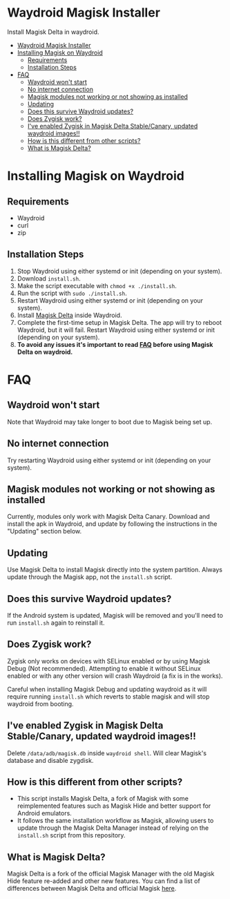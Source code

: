 # Waydroid Magisk Installer
Install Magisk Delta in waydroid.

- [Waydroid Magisk Installer](#waydroid-magisk-installer)
- [Installing Magisk on Waydroid](#installing-magisk-on-waydroid)
  - [Requirements](#requirements)
  - [Installation Steps](#installation-steps)
- [FAQ](#faq)
  - [Waydroid won't start](#waydroid-wont-start)
  - [No internet connection](#no-internet-connection)
  - [Magisk modules not working or not showing as installed](#magisk-modules-not-working-or-not-showing-as-installed)
  - [Updating](#updating)
  - [Does this survive Waydroid updates?](#does-this-survive-waydroid-updates)
  - [Does Zygisk work?](#does-zygisk-work)
  - [I've enabled Zygisk in Magisk Delta Stable/Canary, updated waydroid images!!](#ive-enabled-zygisk-in-magisk-delta-stablecanary-updated-waydroid-images)
  - [How is this different from other scripts?](#how-is-this-different-from-other-scripts)
  - [What is Magisk Delta?](#what-is-magisk-delta)

# Installing Magisk on Waydroid

## Requirements
* Waydroid 
* curl 
* zip

## Installation Steps
1. Stop Waydroid using either systemd or init (depending on your system).
2. Download `install.sh`.
3. Make the script executable with `chmod +x ./install.sh`.
4. Run the script with `sudo ./install.sh`.
5. Restart Waydroid using either systemd or init (depending on your system).
6. Install [Magisk Delta](https://huskydg.github.io/magisk-files/) inside Waydroid.
7. Complete the first-time setup in Magisk Delta. The app will try to reboot Waydroid, but it will fail. Restart Waydroid using either systemd or init (depending on your system).
8. **To avoid any issues it's important to read [FAQ](#faq) before using Magisk Delta on waydroid.**

# FAQ

## Waydroid won't start
Note that Waydroid may take longer to boot due to Magisk being set up.

## No internet connection
Try restarting Waydroid using either systemd or init (depending on your system).

## Magisk modules not working or not showing as installed
Currently, modules only work with Magisk Delta Canary. Download and install the apk in Waydroid, and update by following the instructions in the "Updating" section below.

## Updating
Use Magisk Delta to install Magisk directly into the system partition. Always update through the Magisk app, not the `install.sh` script.

## Does this survive Waydroid updates?
If the Android system is updated, Magisk will be removed and you'll need to run `install.sh` again to reinstall it.

## Does Zygisk work?
Zygisk only works on devices with SELinux enabled or by using Magisk Debug (Not recommended). Attempting to enable it without SELinux enabled or with any other version will crash Waydroid (a fix is in the works).

Careful when installing Magisk Debug and updating waydroid as it will require running `install.sh` which reverts to stable magisk and will stop waydroid from booting.

## I've enabled Zygisk in Magisk Delta Stable/Canary, updated waydroid images!!
Delete `/data/adb/magisk.db` inside `waydroid shell`. Will clear Magisk's database and disable zygdisk.

## How is this different from other scripts?
* This script installs Magisk Delta, a fork of Magisk with some reimplemented features such as Magisk Hide and better support for Android emulators.
* It follows the same installation workflow as Magisk, allowing users to update through the Magisk Delta Manager instead of relying on the `install.sh` script from this repository.

## What is Magisk Delta?
Magisk Delta is a fork of the official Magisk Manager with the old Magisk Hide feature re-added and other new features. You can find a list of differences between Magisk Delta and official Magisk [here](https://github.com/HuskyDG/magisk-files/blob/main/note_stable.md#diffs-to-official-magisk).
